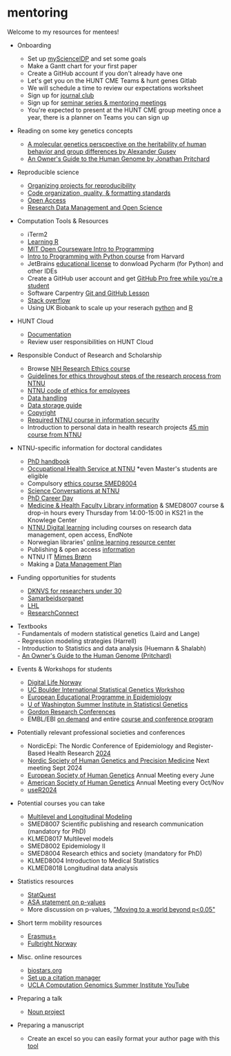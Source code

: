 # mentoring
Welcome to my resources for mentees! 

* Onboarding
    - Set up [myScienceIDP](https://myidp.sciencecareers.org/) and set some goals
    - Make a Gantt chart for your first paper
    - Create a GitHub account if you don't already have one
    - Let's get you on the HUNT CME Teams & hunt genes Gitlab
    - We will schedule a time to review our expectations worksheet
    - Sign up for [journal club](https://docs.google.com/spreadsheets/d/1pWvlMLb2uo17Nczh1ldMKvNYFqVYJJR2gPKP07wUq4Y/edit?usp=sharing)
    - Sign up for [seminar series & mentoring meetings](https://www.ntnu.edu/huntgenes/seminar-series)
    - You're expected to present at the HUNT CME group meeting once a year, there is a planner on Teams you can sign up

* Reading on some key genetics concepts
  - [A molecular genetics perscpective on the heritability of human behavior and group differences by Alexander Gusev](http://gusevlab.org/projects/hsq/#h.8wg4yyfhqbt6)
  - [An Owner's Guide to the Human Genome by Jonathan Pritchard](https://web.stanford.edu/group/pritchardlab/HGbook.html)

* Reproducible science
    - [Organizing projects for reproducibility](https://riffomonas.org/reproducible_research/)
    - [Code organization, quality, & formatting standards](/code.md)
    - [Open Access](https://digit.ntnu.no/courses/course-v1:NTNU+NTNU-UB+2023_AUG/about)
    - [Research Data Management and Open Science](https://digit.ntnu.no/courses/course-v1:NTNU+NTNU-UB+2023_JUNI/about)

* Computation Tools & Resources
    - iTerm2  
    - [Learning R](R.md)  
    - [MIT Open Courseware Intro to Programming](https://ocw.mit.edu/collections/introductory-programming/)  
    - [Intro to Programming with Python course](https://pll.harvard.edu/course/cs50s-introduction-programming-python) from Harvard  
    - JetBrains [educational license](https://www.jetbrains.com/community/education/#students) to donwload Pycharm (for Python) and other IDEs  
    - Create a GitHub user account and get [GitHub Pro free while you're a student](https://education.github.com/discount_requests/application)  
    - Software Carpentry [Git and GitHub Lesson](https://umcarpentries.org/intro-curriculum-r/03-intro-git-github/index.html)
    - [Stack overflow](https://stackoverflow.com/)
    - Using UK Biobank to scale up your reserach [python](https://www.kaggle.com/code/asazonovs/using-uk-biobank-to-scale-up-your-research-python/notebook) and [R](https://www.kaggle.com/code/sinikerminen/using-uk-biobank-to-scale-up-your-research-r/)

* HUNT Cloud
    - [Documentation](https://docs.hdc.ntnu.no/do-science/)
    - Review user responsibilities on HUNT Cloud
 
* Responsible Conduct of Research and Scholarship
    - Browse [NIH Research Ethics course](https://researchethics.od.nih.gov/ConfirmBrowse.aspx)
    - [Guidelines for ethics throughout steps of the research process from NTNU](https://i.ntnu.no/en/forskningsprosess)
    - [NTNU code of ethics for employees](https://i.ntnu.no/wiki/-/wiki/English/Code+of+ethics+for+employees+at+NTNU#section-Code+of+ethics+for+employees+at+NTNU-Specific+guidelines+for+teaching+and+supervision)
    - [Data handling](https://i.ntnu.no/wiki/-/wiki/Norsk/Personvern+og+forskningsdata+ved+ISM#section-Personvern+og+forskningsdata+ved+ISM-Studenters+lagring)
    - [Data storage guide](https://i.ntnu.no/wiki/-/wiki/English/Data+storage+guide)
    - [Copyright](https://digit.ntnu.no/courses/course-v1:NTNU+NTNU-UB_3+2023_AUG/about)
    - [Required NTNU course in information security](https://viewer.nanolearning.com/version/ZmQxGIp0GizaABxC/5491465/28350911)
    - Introduction to personal data in health research projects [45 min course from NTNU](https://digit.ntnu.no/courses/course-v1:NTNU+NTNU-UB+2024_FEB/about)
 
* NTNU-specific information for doctoral candidates
    - [PhD handbook](https://i.ntnu.no/wiki/-/wiki/English/PhD+Handbook)  
    - [Occupational Health Service at NTNU](https://i.ntnu.no/hms/bedriftshelsetjenesten) *even Master's students are eligible
    - Compulsory [ethics course SMED8004](https://www.ntnu.edu/studies/courses/SMED8004)
    - [Science Conversations at NTNU](https://www.ntnu.edu/science-conversations)
    - [PhD Career Day](https://www.ntnu.edu/phd/career-day)
    - [Medicine & Health Faculty Library information](https://www.ntnu.no/blogger/ub-mh/) & SMED8007 course & drop-in hours every Thursday from 14:00-15:00 in KS21 in the Knowlege Center
    - [NTNU Digital learning](https://digit.ntnu.no/) including courses on research data management, open access, EndNote
    - Norwegian libraries' [online learning resource center](https://www.phdontrack.net)
    - Publishing & open access [information](https://innsida.ntnu.no/publisering)
    - NTNU IT [Mimes Brønn](https://i.ntnu.no/wiki/-/wiki/English/Mimes+Br%C3%B8nn+-+IT+Help+for+Students+and+Researchers)
    - Making a [Data Management Plan](https://i.ntnu.no/wiki/-/wiki/English/Data+management+plan)

* Funding opportunities for students
    - [DKNVS for researchers under 30](https://www.dknvs.no/sok-stotte/stipend/)
    - [Samarbeidsorganet](https://www.helse-midt.no/samarbeidsorganet/)
    - [LHL](https://www.lhl.no/forskning/)  
    - [ResearchConnect](https://i.ntnu.no/wiki/-/wiki/Norsk/ResearchConnect)  

* Textbooks  
      - Fundamentals of modern statistical genetics (Laird and Lange)  
      - Regression modeling strategies (Harrell)  
      - Introduction to Statistics and data analysis (Huemann & Shalabh)  
      - [An Owner's Guide to the Human Genome (Pritchard)](https://web.stanford.edu/group/pritchardlab/HGbook.html)

* Events & Workshops for students
  - [Digital Life Norway](https://www.digitallifenorway.org/research-school/events/index.html)  
  - [UC Boulder International Statistical Genetics Workshop](https://www.colorado.edu/ibg/workshop)  
  - [European Educational Programme in Epidemiology](https://EEPE.org)  
  - [U of Washington Summer Institute in Statisticsl Genetics](https://si.biostat.washington.edu/institutes/sisg)
  - [Gordon Research Conferences](https://www.grc.org/)
  - EMBL/EBI [on demand](https://www.ebi.ac.uk/training/on-demand) and entire [course and conference program](https://www.embl.org/events/)
 
* Potentially relevant professional societies and conferences
  - NordicEpi: The Nordic Conference of Epidemiology and Register-Based Health Research [2024](https://nordicepi2024.dk/)  
  - [Nordic Society of Human Genetics and Precision Medicine](https://nshg-pm.org/) Next meeting Sept 2024  
  - [European Society of Human Genetics](https://www.eshg.org/home) Annual Meeting every June  
  - [American Society of Human Genetics](https://www.ashg.org/) Annual Meeting every Oct/Nov
  - [useR2024](https://user2024.r-project.org/)
 
* Potential courses you can take
   - [Multilevel and Longitudinal Modeling](https://www.uio.no/studier/emner/uv/uv/UV9257/)
   - SMED8007 Scientific publishing and research communication (mandatory for PhD)
   - KLMED8017 Multilevel models
   - SMED8002 Epidemiology II
   - SMED8004 Research ethics and society (mandatory for PhD)
   - KLMED8004 Introduction to Medical Statistics
   - KLMED8018 Longitudinal data analysis

* Statistics resources  
  - [StatQuest](https://www.youtube.com/channel/UCtYLUTtgS3k1Fg4y5tAhLbw)
  - [ASA statement on p-values](https://www.tandfonline.com/doi/full/10.1080/00031305.2016.1154108)  
  - More discussion on p-values, ["Moving to a world beyond p<0.05"](https://www.tandfonline.com/doi/full/10.1080/00031305.2019.1583913)  

* Short term mobility resources
  - [Erasmus+](https://erasmus-plus.ec.europa.eu/)  
  - [Fulbright Norway](https://fulbright.no/)  

* Misc. online resources  
  - [biostars.org](https://www.biostars.org/)  
  - [Set up a citation manager](https://guides.lib.berkeley.edu/publichealth/citations)  
  - [UCLA Computation Genomics Summer Institute YouTube](https://www.youtube.com/@computationalgenomicssumme6137/videos)

* Preparing a talk  
  - [Noun project](https://thenounproject.com/)
  
* Preparing a manuscript  
  - Create an excel so you can easily format your author page with this [tool](https://authorarranger.nci.nih.gov/#/)  
     
